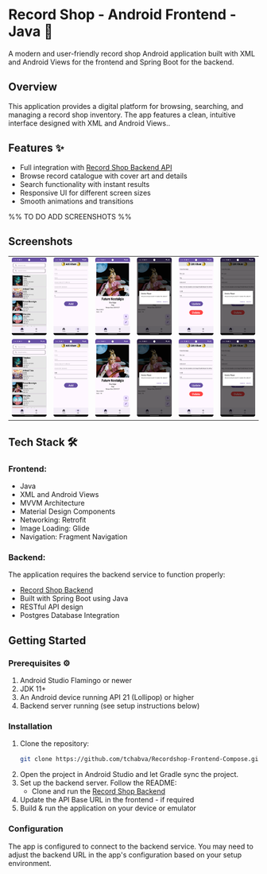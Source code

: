 # Record Shop - Android Frontend - Java 🎵
A modern and user-friendly record shop Android application built with XML and Android Views for the frontend and Spring Boot for the backend.
## Overview
This application provides a digital platform for browsing, searching, and managing a record shop inventory. The app features a clean, intuitive interface designed with XML and Android Views..
## Features ✨
- Full integration with [Record Shop Backend API](https://github.com/tchabva/recordshopbackend)
- Browse record catalogue with cover art and details
- Search functionality with instant results
- Responsive UI for different screen sizes
- Smooth animations and transitions

%%
TO DO ADD SCREENSHOTS
%%

## Screenshots
<table>
  <tr>
    <td><img src="screenshots/home_page.png" alt="Record List" width="1080"/></td>
    <td><img src="screenshots/add_album.png" alt="Record List" width="1080"/></td>
    <td><img src="screenshots/view_album.png" alt="Record Detail" width="1080"/></td>
    <td><img src="screenshots/view_album_delete_dialog.png" alt="Record Detail" width="1080"/></td>
    <td><img src="screenshots/edit_album.png" alt="Record Detail" width="1080"/></td>
    <td><img src="screenshots/edit_album_delete_dialog.png" alt="Record Detail" width="1080"/></td>
  </tr>

   <tr>
    <td><img src="screenshots/home_page.png" alt="Record List" width="1080"/></td>
    <td><img src="screenshots/add_album.png" alt="Record List" width="1080"/></td>
    <td><img src="screenshots/view_album.png" alt="Record Detail" width="1080"/></td>
    <td><img src="screenshots/view_album_delete_dialog.png" alt="Record Detail" width="1080"/></td>
    <td><img src="screenshots/edit_album.png" alt="Record Detail" width="1080"/></td>
    <td><img src="screenshots/edit_album_delete_dialog.png" alt="Record Detail" width="1080"/></td>
  </tr>

</table>


## Tech Stack 🛠️
### Frontend:
- Java
- XML and Android Views
- MVVM Architecture
- Material Design Components
- Networking: Retrofit
- Image Loading: Glide
- Navigation: Fragment Navigation
### Backend:
The application requires the backend service to function properly:
- [Record Shop Backend](https://github.com/tchabva/recordshopbackend)
- Built with Spring Boot using Java
- RESTful API design
- Postgres Database Integration
## Getting Started
### Prerequisites ⚙️
1. Android Studio Flamingo or newer
2. JDK 11+
3. An Android device running API 21 (Lollipop) or higher
4. Backend server running (see setup instructions below)
### Installation
1. Clone the repository:
    ```bash
    git clone https://github.com/tchabva/Recordshop-Frontend-Compose.git
    ```
2. Open the project in Android Studio and let Gradle sync the project.
3. Set up the backend server. Follow the README:
    - Clone and run the [Record Shop Backend](https://github.com/tchabva/recordshopbackend)
4. Update the API Base URL in the frontend - if required
5. Build & run the application on your device or emulator
### Configuration
The app is configured to connect to the backend service. You may need to adjust the backend URL in the app's configuration based on your setup environment.